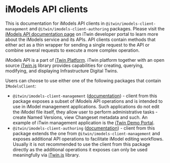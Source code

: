 # iModels API clients

This is documentation for iModels API clients in `@itwin/imodels-client-management` and `@itwin/imodels-client-authoring` packages. Please visit the [iModels API documentation page](https://developer.bentley.com/apis/imodels/) on iTwin developer portal to learn more about the iModels service and its APIs. API clients contain methods that either act as a thin wrapper for sending a single request to the API or combine several requests to execute a more complex operation.

iModels API is a part of [iTwin Platform](https://developer.bentley.com/). iTwin platform together with an open source [iTwin.js](https://www.itwinjs.org/) library provides capabilities for creating, querying, modifying, and displaying Infrastructure Digital Twins.

Users can choose to use either one of the following packages that contain `IModelsClient`:
- `@itwin/imodels-client-management` ([documentation](./IModelsClientManagement.md)) - client from this package exposes a subset of iModels API operations and is intended to use in iModel management applications. Such applications do not edit the iModel file itself, they allow user to perform administrative tasks - create Named Versions, view Changeset metadata and such. An example of iTwin management application is the [iTwin Demo Portal](https://itwindemo.bentley.com/).
- `@itwin/imodels-client-authoring` ([documentation](./IModelsClientAuthoring.md)) - client from this package extends the one from `@itwin/imodels-client-management` and exposes additional API operations to facilitate iModel editing workflows. Usually it is not recommended to use the client from this package directly as the additional operations it exposes can only be used meaningfully via [iTwin.js](https://www.itwinjs.org/) library.
